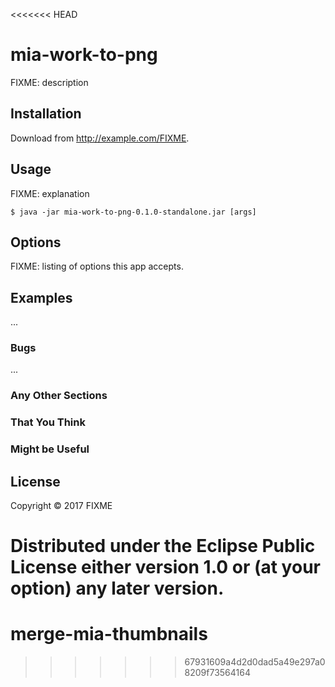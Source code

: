 <<<<<<< HEAD
# mia-work-to-png

FIXME: description

## Installation

Download from http://example.com/FIXME.

## Usage

FIXME: explanation

    $ java -jar mia-work-to-png-0.1.0-standalone.jar [args]

## Options

FIXME: listing of options this app accepts.

## Examples

...

### Bugs

...

### Any Other Sections
### That You Think
### Might be Useful

## License

Copyright © 2017 FIXME

Distributed under the Eclipse Public License either version 1.0 or (at
your option) any later version.
=======
# merge-mia-thumbnails
>>>>>>> 67931609a4d2d0dad5a49e297a08209f73564164
